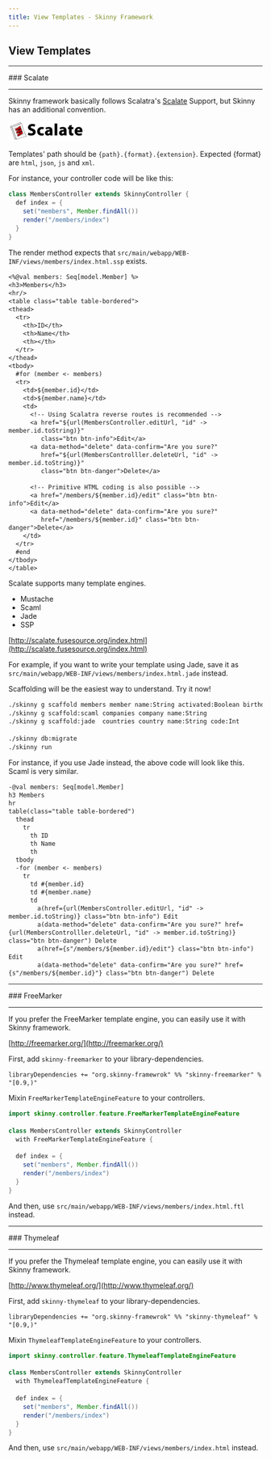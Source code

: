 ```yaml
---
title: View Templates - Skinny Framework
---
```


## View Templates

<hr/>
### Scalate
<hr/>

Skinny framework basically follows Scalatra's [Scalate](http://scalate.fusesource.org/) Support, but Skinny has an additional convention.

![Scalate Logo](images/scalate.png)

Templates' path should be `{path}.{format}.{extension}`. Expected {format} are `html`, `json`, `js` and `xml`.

For instance, your controller code will be like this:

```java
class MembersController extends SkinnyController {
  def index = {
    set("members", Member.findAll())
    render("/members/index")
  }
}
```

The render method expects that `src/main/webapp/WEB-INF/views/members/index.html.ssp` exists.

```
<%@val members: Seq[model.Member] %>
<h3>Members</h3>
<hr/>
<table class="table table-bordered">
<thead>
  <tr>
    <th>ID</th>
    <th>Name</th>
    <th></th>
  </tr>
</thead>
<tbody>
  #for (member <- members)
  <tr>
    <td>${member.id}</td>
    <td>${member.name}</td>
    <td>
      <!-- Using Scalatra reverse routes is recommended -->
      <a href="${url(MembersController.editUrl, "id" -> member.id.toString)}" 
         class="btn btn-info">Edit</a>
      <a data-method="delete" data-confirm="Are you sure?" 
         href="${url(MembersControlller.deleteUrl, "id" -> member.id.toString)}" 
         class="btn btn-danger">Delete</a>

      <!-- Primitive HTML coding is also possible -->
      <a href="/members/${member.id}/edit" class="btn btn-info">Edit</a>
      <a data-method="delete" data-confirm="Are you sure?"
         href="/members/${member.id}" class="btn btn-danger">Delete</a>
    </td>
  </tr>
  #end
</tbody>
</table>
```

Scalate supports many template engines.

- Mustache
- Scaml
- Jade
- SSP

[http://scalate.fusesource.org/index.html](http://scalate.fusesource.org/index.html)

For example, if you want to write your template using Jade, save it as `src/main/webapp/WEB-INF/views/members/index.html.jade` instead.

Scaffolding will be the easiest way to understand. Try it now!

```sh
./skinny g scaffold members member name:String activated:Boolean birthday:Option[LocalDate]
./skinny g scaffold:scaml companies company name:String 
./skinny g scaffold:jade  countries country name:String code:Int

./skinny db:migrate
./skinny run
```

For instance, if you use Jade instead, the above code will look like this. Scaml is very similar.

```
-@val members: Seq[model.Member] 
h3 Members
hr
table(class="table table-bordered")
  thead
    tr
      th ID
      th Name
      th
  tbody
  -for (member <- members)
    tr
      td #{member.id}
      td #{member.name}
      td
        a(href={url(MembersController.editUrl, "id" -> member.id.toString)} class="btn btn-info") Edit
        a(data-method="delete" data-confirm="Are you sure?" href={url(MembersControlller.deleteUrl, "id" -> member.id.toString)} class="btn btn-danger") Delete
        a(href={s"/members/${member.id}/edit"} class="btn btn-info") Edit
        a(data-method="delete" data-confirm="Are you sure?" href={s"/members/${member.id}"} class="btn btn-danger") Delete
```


<hr/>
### FreeMarker
<hr/>

If you prefer the FreeMarker template engine, you can easily use it with Skinny framework.

[http://freemarker.org/](http://freemarker.org/)

First, add `skinny-freemarker` to your library-dependencies.

```
libraryDependencies += "org.skinny-framewrok" %% "skinny-freemarker" % "[0.9,)"
```

Mixin `FreeMarkerTemplateEngineFeature` to your controllers.

```java
import skinny.controller.feature.FreeMarkerTemplateEngineFeature

class MembersController extends SkinnyController
  with FreeMarkerTemplateEngineFeature {

  def index = {
    set("members", Member.findAll())
    render("/members/index")
  }
}
```

And then, use `src/main/webapp/WEB-INF/views/members/index.html.ftl` instead.

<hr/>
### Thymeleaf
<hr/>

If you prefer the Thymeleaf template engine, you can easily use it with Skinny framework.

[http://www.thymeleaf.org/](http://www.thymeleaf.org/)

First, add `skinny-thymeleaf` to your library-dependencies.

```
libraryDependencies += "org.skinny-framewrok" %% "skinny-thymeleaf" % "[0.9,)"
```

Mixin `ThymeleafTemplateEngineFeature` to your controllers.

```java
import skinny.controller.feature.ThymeleafTemplateEngineFeature

class MembersController extends SkinnyController
  with ThymeleafTemplateEngineFeature {

  def index = {
    set("members", Member.findAll())
    render("/members/index")
  }
}
```

And then, use `src/main/webapp/WEB-INF/views/members/index.html` instead.


